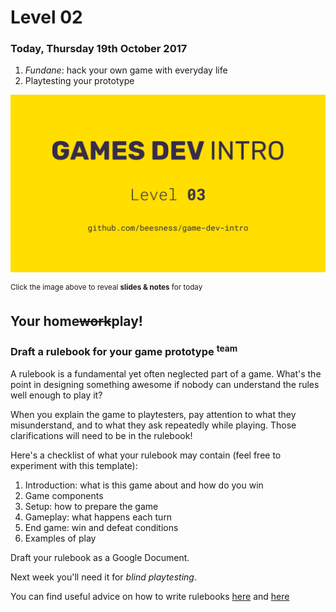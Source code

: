 # Level 02

### Today, Thursday 19th October 2017

1. *Fundane*: hack your own game with everyday life
2. Playtesting your prototype 

[![](assets/pres.png)](https://docs.google.com/presentation/d/1wLloes7I-M_kLKgmuIHIdpfaEsgssJXz3YkrvyOiUF8/edit?usp=sharing) 

<sup>Click the image above to reveal  **slides & notes** for today</sup>
 
## Your home<del>work</del>play!

### Draft a rulebook for your game prototype <sup>team</sup>

A rulebook is a fundamental yet often neglected part of a game. What's the point in designing something awesome if nobody can understand the rules well enough to play it?

When you explain the game to playtesters, pay attention to what they misunderstand, and to what they ask repeatedly while playing. Those clarifications will need to be in the rulebook!

Here's a checklist of what your rulebook may contain (feel free to experiment with this template):

1. Introduction: what is this game about and how do you win
2. Game components 
3. Setup: how to prepare the game
4. Gameplay: what happens each turn
5. End game: win and defeat conditions 
6. Examples of play

Draft your rulebook as a Google Document. 

Next week you'll need it for *blind playtesting*.

You can find useful advice on how to write rulebooks [here](http://ryanmacklin.com/2015/02/11-rules-board-game-writing/) and [here](http://numberless.net/blog/2007/04/09/how-to-write-rules-without-confusing-people/)